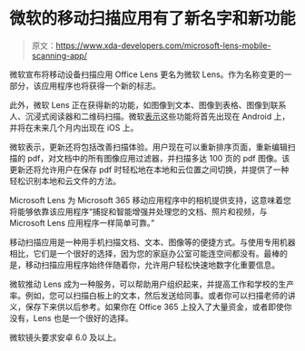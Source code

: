 # 微软的移动扫描应用有了新名字和新功能

> 原文：<https://www.xda-developers.com/microsoft-lens-mobile-scanning-app/>

微软宣布将移动设备扫描应用 Office Lens 更名为微软 Lens。作为名称变更的一部分，该应用程序也将获得一个新的标志。

此外，微软 Lens 正在获得新的功能，如图像到文本、图像到表格、图像到联系人、沉浸式阅读器和二维码扫描。微软[表示](https://techcommunity.microsoft.com/t5/microsoft-365-blog/evolution-of-microsoft-lens/ba-p/2095542)这些功能将首先出现在 Android 上，并将在未来几个月内出现在 iOS 上。

微软表示，更新还将包括改善扫描体验。用户现在可以重新排序页面，重新编辑扫描的 pdf，对文档中的所有图像应用过滤器，并扫描多达 100 页的 pdf 图像。该更新还将允许用户在保存 pdf 时轻松地在本地和云位置之间切换，并提供了一种轻松识别本地和云文件的方法。

Microsoft Lens 为 Microsoft 365 移动应用程序中的相机提供支持，这意味着您将能够依靠该应用程序“捕捉和智能增强并处理您的文档、照片和视频，与 Microsoft Lens 应用程序一样简单可靠。”

移动扫描应用是一种用手机扫描文档、文本、图像等的便捷方式。与使用专用机器相比，它们是一个很好的选择，因为您的家庭办公室可能连空间都没有。最棒的是，移动扫描应用程序始终伴随着你，允许用户轻松快速地数字化重要信息。

微软推动 Lens 成为一种服务，可以帮助用户组织起来，并提高工作和学校的生产率。例如，您可以扫描白板上的文本，然后发送给同事。或者你可以扫描老师的讲义，保存下来供以后参考。如果你在 Office 365 上投入了大量资金，或者即使你没有，Lens 也是一个很好的选择。

微软镜头要求安卓 6.0 及以上。